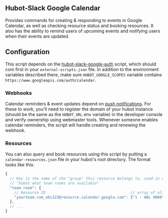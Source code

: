 ## Hubot-Slack Google Calendar

Provides commands for creating & responding to events in Google Calendar, as well as checking resource status and booking resources. It also has the ability to remind users of upcoming events and notifying users when their events are updated.

## Configuration

This script depends on the [hubot-slack-google-auth](https://github.com/Skookum/hubot-slack-google-auth) script, which should com first in your `external-scripts.json` file. In addition to the environment variables described there, make sure `HUBOT_GOOGLE_SCOPES` variable contains `https://www.googleapis.com/auth/calendar`.

### Webhooks

Calendar reminders & event updates depend on [push notifications](https://developers.google.com/google-apps/calendar/v3/push). For these to work, you'll need to register the domain of your hubot instance (should be the same as the `HUBOT_URL` env variable) in the developer console and verify ownership using webmaster tools. Whenever someone enables calendar reminders, the script will handle creating and renewing the webhook.

### Resources

You can also query and book resources using this script by putting a `calendar-resources.json` file in your hubot's root directory. The format looks like this:

```js
{
  // Key is the name of the "group" this resource belongs to, used in commands like:
  // "hubot what team rooms are available"
  "team room": {
    // Resource ID                                      // array of aliases for this resource
    "yourteam.com_abc123@resource.calendar.google.com": ["1 - HAL 9000", "team room 1", "team room one", "tr1", "tr 1"]
  },
  // ...
}
```